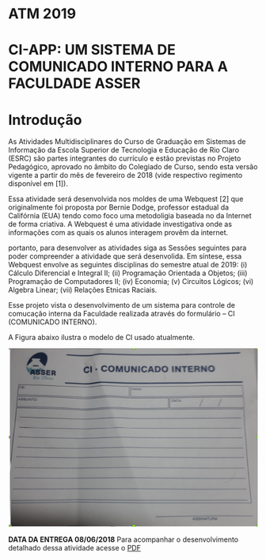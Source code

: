 
# ATM 2019



# CI-APP: UM SISTEMA DE COMUNICADO INTERNO PARA A FACULDADE ASSER

# Introdução

As Atividades Multidisciplinares do Curso de Graduação em Sistemas de Informação da Escola Superior de Tecnologia e Educação de Rio Claro (ESRC) são partes integrantes do currículo e estão previstas no Projeto Pedagógico, aprovado no âmbito do Colegiado de Curso, sendo esta versão vigente a partir do mês de fevereiro de 2018 (vide respectivo regimento disponível em [1]).
  
Essa atividade será desenvolvida nos moldes de uma Webquest [2] que originalmente foi proposta por Bernie Dodge, professor estadual da Califórnia (EUA) tendo como foco uma metodoligia baseada no da Internet de forma criativa. A Webquest é uma atividade investigativa onde as informações com as quais os alunos interagem provêm da internet.
  
portanto, para desenvolver as atividades siga as Sessões seguintes para poder compreender a atividade que será desenvolida. 
Em síntese, essa Webquest envolve as seguintes disciplinas do semestre atual de 2019: (i) Cálculo Diferencial e Integral II; (ii) Programação Orientada a Objetos; (iii) Programação de Computadores II; (iv) Economia; (v) Circuitos Lógicos; (vi) Algebra Linear; (vii) Relações Etnicas Raciais. 
  
Esse projeto vista o desenvolvimento de um sistema para controle de comucação interna da Faculdade realizada através do formulário – CI (COMUNICADO INTERNO).

A Figura abaixo ilustra o modelo de CI usado atualmente.

![CI](ci.png)

**DATA DA ENTREGA 08/06/2018**
Para acompanhar o desenvolvimento detalhado dessa atividade acesse o [PDF](ATIVIDADES_MULTIDISCIPLINARES_2_2019.pdf)
  
  
